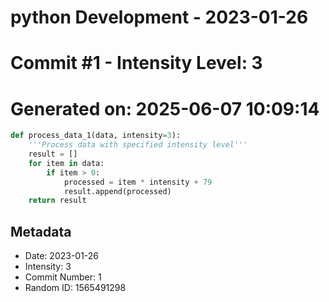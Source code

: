 ﻿# python Development - 2023-01-26
# Commit #1 - Intensity Level: 3
# Generated on: 2025-06-07 10:09:14
```python
def process_data_1(data, intensity=3):
    '''Process data with specified intensity level'''
    result = []
    for item in data:
        if item > 0:
            processed = item * intensity + 79
            result.append(processed)
    return result
```
## Metadata
- Date: 2023-01-26
- Intensity: 3
- Commit Number: 1
- Random ID: 1565491298
